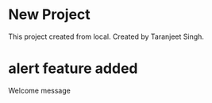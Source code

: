 # New Project

This project created from local.
Created by Taranjeet Singh.

# alert feature added

Welcome message
